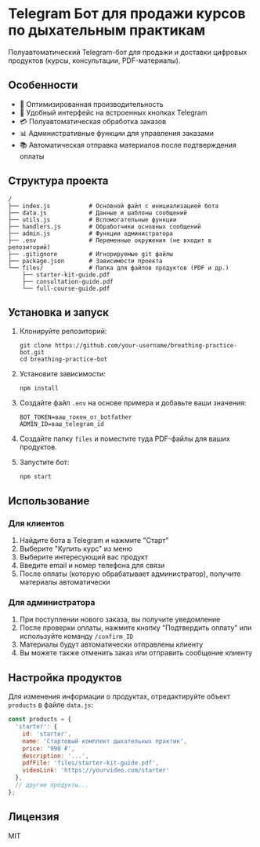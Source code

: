 # Telegram Бот для продажи курсов по дыхательным практикам

Полуавтоматический Telegram-бот для продажи и доставки цифровых продуктов (курсы, консультации, PDF-материалы).

## Особенности

- 🚀 Оптимизированная производительность 
- 📱 Удобный интерфейс на встроенных кнопках Telegram
- 💳 Полуавтоматическая обработка заказов
- 📊 Административные функции для управления заказами
- 📚 Автоматическая отправка материалов после подтверждения оплаты

## Структура проекта

```
/
├── index.js           # Основной файл с инициализацией бота
├── data.js            # Данные и шаблоны сообщений
├── utils.js           # Вспомогательные функции
├── handlers.js        # Обработчики основных сообщений
├── admin.js           # Функции администратора
├── .env               # Переменные окружения (не входит в репозиторий)
├── .gitignore         # Игнорируемые git файлы
├── package.json       # Зависимости проекта
└── files/             # Папка для файлов продуктов (PDF и др.)
    ├── starter-kit-guide.pdf
    ├── consultation-guide.pdf
    └── full-course-guide.pdf
```

## Установка и запуск

1. Клонируйте репозиторий:
   ```
   git clone https://github.com/your-username/breathing-practice-bot.git
   cd breathing-practice-bot
   ```

2. Установите зависимости:
   ```
   npm install
   ```

3. Создайте файл `.env` на основе примера и добавьте ваши значения:
   ```
   BOT_TOKEN=ваш_токен_от_botfather
   ADMIN_ID=ваш_telegram_id
   ```

4. Создайте папку `files` и поместите туда PDF-файлы для ваших продуктов.

5. Запустите бот:
   ```
   npm start
   ```

## Использование

### Для клиентов

1. Найдите бота в Telegram и нажмите "Старт"
2. Выберите "Купить курс" из меню
3. Выберите интересующий вас продукт
4. Введите email и номер телефона для связи
5. После оплаты (которую обрабатывает администратор), получите материалы автоматически

### Для администратора

1. При поступлении нового заказа, вы получите уведомление
2. После проверки оплаты, нажмите кнопку "Подтвердить оплату" или используйте команду `/confirm_ID`
3. Материалы будут автоматически отправлены клиенту
4. Вы можете также отменить заказ или отправить сообщение клиенту

## Настройка продуктов

Для изменения информации о продуктах, отредактируйте объект `products` в файле `data.js`:

```javascript
const products = {
  'starter': {
    id: 'starter',
    name: 'Стартовый комплект дыхательных практик',
    price: '990 ₽',
    description: '...',
    pdfFile: 'files/starter-kit-guide.pdf',
    videoLink: 'https://yourvideo.com/starter'
  },
  // другие продукты...
};
```

## Лицензия

MIT